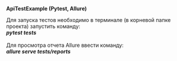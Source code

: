 <b>ApiTestExample (Pytest, Allure)</b>

Для запуска тестов необходимо в терминале (в корневой 
папке проекта) запустить команду: <br> 
<i><b>pytest tests</i></b>
<br> 
<br> 
Для просмотра отчета Allure ввести команду: <br> 
<i><b>allure serve tests/reports</i></b>
